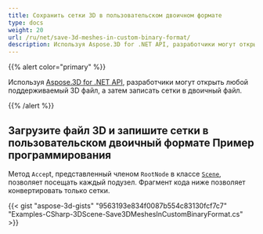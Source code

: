 ```yaml
---
title: Сохранить сетки 3D в пользовательском двоичном формате
type: docs
weight: 20
url: /ru/net/save-3d-meshes-in-custom-binary-format/
description: Используя Aspose.3D for .NET API, разработчики могут открыть любой поддерживаемый файл 3D, а затем записать сетки в пользовательский двоичный файл.
---
```

{{% alert color="primary" %}}

Используя [Aspose.3D for .NET API](https://products.aspose.com/3d/net/), разработчики могут открыть любой поддерживаемый 3D файл, а затем записать сетки в двоичный файл.

{{% /alert %}}
##  **Загрузите файл 3D и запишите сетки в пользовательском двоичный формате Пример программирования**
Метод `Accep`t, представленный членом `RootNode` в классе [`Scene`](https://reference.aspose.com/3d/net/aspose.threed/scene), позволяет посещать каждый подузел. Фрагмент кода ниже позволяет конвертировать только сетки.

{{< gist "aspose-3d-gists" "9563193e834f0087b554c83130fcf7c7" "Examples-CSharp-3DScene-Save3DMeshesInCustomBinaryFormat.cs" >}}
